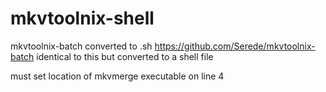 # mkvtoolnix-shell

mkvtoolnix-batch converted to .sh
https://github.com/Serede/mkvtoolnix-batch 
identical to this but converted to a shell file

must set location of mkvmerge executable on line 4


